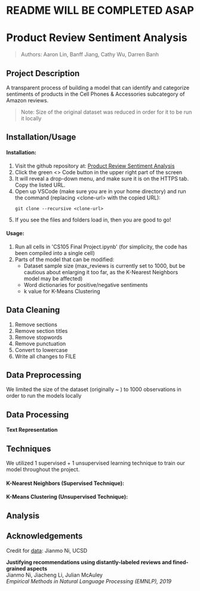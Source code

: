 # README WILL BE COMPLETED ASAP

# Product Review Sentiment Analysis

> Authors: Aaron Lin, Banff Jiang, Cathy Wu, Darren Banh

## Project Description
A transparent process of building a model that can identify and categorize sentiments of products in the Cell Phones & Accessories subcategory of Amazon reviews.

> Note: Size of the original dataset was reduced in order for it to be run it locally

## Installation/Usage
#### Installation:
   1. Visit the github repository at: [Product Review Sentiment Analysis](https://github.com/aaronlin79/Product-Review-Sentiment-Analysis)
   2. Click the green <> Code button in the upper right part of the screen
   3. It will reveal a drop-down menu, and make sure it is on the HTTPS tab. Copy the listed URL.
   4. Open up VSCode (make sure you are in your home directory) and run the command (replacing \<clone-url> with the copied URL):
      ```
      git clone --recursive <clone-url>
      ```
   5. If you see the files and folders load in, then you are good to go!

#### Usage:
   1. Run all cells in 'CS105 Final Project.ipynb' (for simplicity, the code has been compiled into a single cell)
   2. Parts of the model that can be modified:
         - Dataset sample size (max_reviews is currently set to 1000, but be cautious about enlarging it too far, as the K-Nearest Neighbors model may be affected)
         - Word dictionaries for positive/negative sentiments
         - k value for K-Means Clustering

## Data Cleaning
   1. Remove sections
   2. Remove section titles
   3. Remove stopwords
   4. Remove punctuation
   5. Convert to lowercase
   6. Write all changes to FILE

## Data Preprocessing
We limited the size of the dataset (originally ~ ) to 1000 observations in order to run the models locally

## Data Processing
#### Text Representation


## Techniques
We utilized 1 supervised + 1 unsupervised learning technique to train our model throughout the project.

#### K-Nearest Neighbors (Supervised Technique):

#### K-Means Clustering (Unsupervised Technique):

## Analysis

## Acknowledgements
Credit for [data](https://nijianmo.github.io/amazon/): Jianmo Ni, UCSD

**Justifying recommendations using distantly-labeled reviews and fined-grained aspects**<br>
Jianmo Ni, Jiacheng Li, Julian McAuley<br>
*Empirical Methods in Natural Language Processing (EMNLP), 2019*
